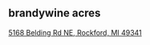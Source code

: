 ## brandywine acres 

[5168 Belding Rd NE, Rockford, MI 49341](https://www.google.com/maps/place/5168+Belding+Rd+NE,+Rockford,+MI+49341)

